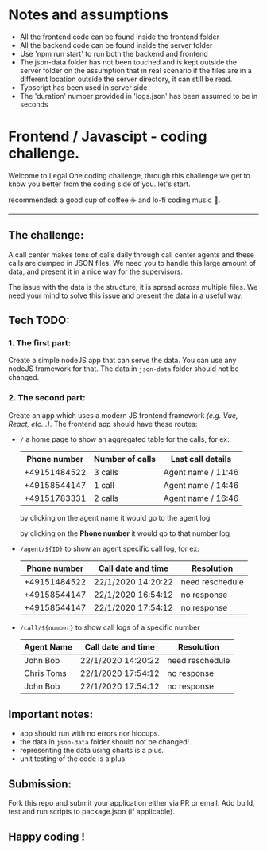 # Notes and assumptions

- All the frontend code can be found inside the frontend folder
- All the backend code can be found inside the server folder
- Use 'npm run start' to run both the backend and frontend
- The json-data folder has not been touched and is kept outside the server folder on the assumption that in real scenario if the files are in a different location outside the server directory, it can still be read.
- Typscript has been used in server side
- The 'duration' number provided in 'logs.json' has been assumed to be in seconds


# Frontend / Javascipt - coding challenge.

Welcome to Legal One coding challenge, through this challenge we get to know you better from the coding side of you. let's start.

recommended: a good cup of coffee ☕  and lo-fi coding music 🎵.
___

## The challenge: 
A call center makes tons of calls daily through call center agents and these calls are dumped in JSON files. We need you to handle this large amount of data, and present it in a nice way for the supervisors. 

The issue with the data is the structure, it is spread across multiple files. We need your mind to solve this issue and present the data in a useful way.


## Tech TODO: 
### 1. The first part:
Create a simple nodeJS app that can serve the data. You can use any nodeJS framework for that. The data in `json-data` folder should not be changed.


### 2. The second part:
Create an app which uses a modern JS frontend framework *(e.g. Vue, React, etc...)*. The frontend app should have these routes:

  - `/` a home page to show an aggregated table for the calls, for ex:

    | Phone number | Number of calls |  Last call details |
    |--------------|-----------------|--------------------|
    | +49151484522 |     3 calls     | Agent name / 11:46 |
    | +49158544147 |     1 call      | Agent name / 14:46 |
    | +49151783331 |     2 calls     | Agent name / 16:46 |

    by clicking on the agent name it would go to the agent log

    by clicking on the **Phone number** it would go to that number log

  - `/agent/${ID}` to show an agent specific call log, for ex:

    | Phone number | Call date and time  |     Resolution     |
    |--------------|---------------------|--------------------|
    | +49151484522 | 22/1/2020 14:20:22  |  need reschedule   |
    | +49158544147 | 22/1/2020 16:54:12  |    no response     |
    | +49158544147 | 22/1/2020 17:54:12  |    no response     |


  - `/call/${number}` to show call logs of a specific number  

    |  Agent Name  | Call date and time  |     Resolution     |
    |--------------|---------------------|--------------------|
    |   John Bob   | 22/1/2020 14:20:22  |  need reschedule   |
    |  Chris Toms  | 22/1/2020 17:54:12  |    no response     |
    |   John Bob   | 22/1/2020 17:54:12  |    no response     |


## Important notes: 
* app should run with no errors nor hiccups.
* the data in `json-data` folder should not be changed!.
* representing the data using charts is a plus. 
* unit testing of the code is a plus. 

## Submission:
Fork this repo and submit your application either via PR or email. Add build, test and run scripts to package.json (if applicable).


## Happy coding !
